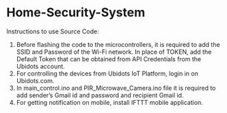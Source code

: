 # Home-Security-System

Instructions to use Source Code:
1) Before flashing the code to the microcontrollers, it is required to add the SSID and Password of the Wi-Fi network. In place of TOKEN, add the Default Token that can be obtained from API Credentials from the Ubidots account.
2) For controlling the devices from Ubidots IoT Platform, login in on Ubidots.com.
3) In main_control.ino and PIR_Microwave_Camera.ino file it is required to add sender’s Gmail id and password and recipient Gmail id.
4) For getting notification on mobile, install IFTTT mobile application.

